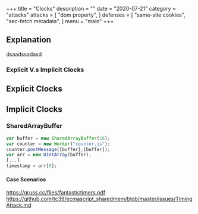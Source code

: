 +++
title = "Clocks"
description = ""
date = "2020-07-21"
category = "attacks"
attacks = [
    "dom property",
]
defenses = [
    "same-site cookies",
    "sec-fetch metadata",
]
menu = "main"
+++

## Explanation

dsaadssadasd
### Explicit V.s Implicit Clocks


## Explicit Clocks

## Implicit Clocks

### SharedArrayBuffer

```javascript
var buffer = new SharedArrayBuffer(16);
var counter = new Worker("counter.js");
counter.postMessage([buffer],[buffer]);
var arr = new UintArray(buffer);
[...]
timestamp = arr[0];
```

#### Case Scenarios

https://gruss.cc/files/fantastictimers.pdf
https://github.com/tc39/ecmascript_sharedmem/blob/master/issues/TimingAttack.md